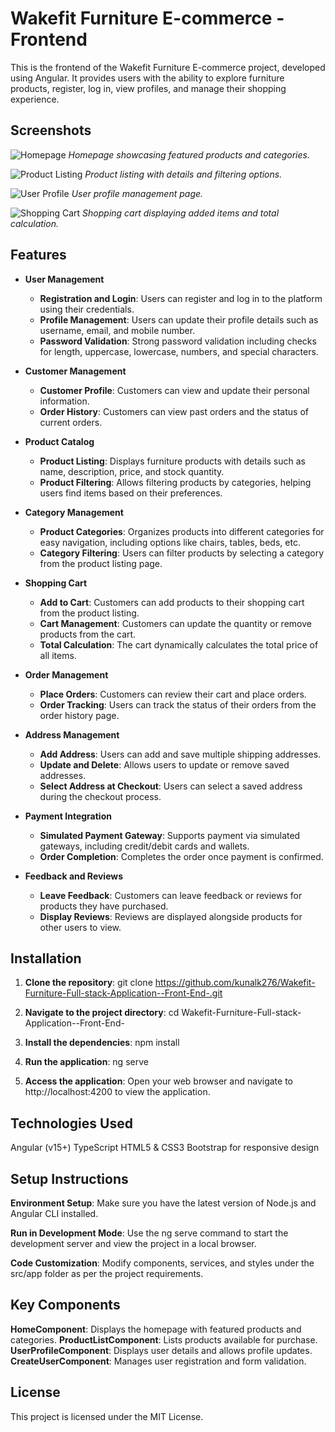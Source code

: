 # Wakefit Furniture E-commerce - Frontend

This is the frontend of the Wakefit Furniture E-commerce project, developed using Angular. It provides users with the ability to explore furniture products, register, log in, view profiles, and manage their shopping experience.

## Screenshots

![Homepage](path_to_your_screenshot/homepage.png)
*Homepage showcasing featured products and categories.*

![Product Listing](path_to_your_screenshot/product_listing.png)
*Product listing with details and filtering options.*

![User Profile](path_to_your_screenshot/user_profile.png)
*User profile management page.*

![Shopping Cart](path_to_your_screenshot/shopping_cart.png)
*Shopping cart displaying added items and total calculation.*

## Features

- **User Management**
  - **Registration and Login**: Users can register and log in to the platform using their credentials.
  - **Profile Management**: Users can update their profile details such as username, email, and mobile number.
  - **Password Validation**: Strong password validation including checks for length, uppercase, lowercase, numbers, and special characters.

- **Customer Management**
  - **Customer Profile**: Customers can view and update their personal information.
  - **Order History**: Customers can view past orders and the status of current orders.

- **Product Catalog**
  - **Product Listing**: Displays furniture products with details such as name, description, price, and stock quantity.
  - **Product Filtering**: Allows filtering products by categories, helping users find items based on their preferences.

- **Category Management**
  - **Product Categories**: Organizes products into different categories for easy navigation, including options like chairs, tables, beds, etc.
  - **Category Filtering**: Users can filter products by selecting a category from the product listing page.

- **Shopping Cart**
  - **Add to Cart**: Customers can add products to their shopping cart from the product listing.
  - **Cart Management**: Customers can update the quantity or remove products from the cart.
  - **Total Calculation**: The cart dynamically calculates the total price of all items.

- **Order Management**
  - **Place Orders**: Customers can review their cart and place orders.
  - **Order Tracking**: Users can track the status of their orders from the order history page.

- **Address Management**
  - **Add Address**: Users can add and save multiple shipping addresses.
  - **Update and Delete**: Allows users to update or remove saved addresses.
  - **Select Address at Checkout**: Users can select a saved address during the checkout process.

- **Payment Integration**
  - **Simulated Payment Gateway**: Supports payment via simulated gateways, including credit/debit cards and wallets.
  - **Order Completion**: Completes the order once payment is confirmed.

- **Feedback and Reviews**
  - **Leave Feedback**: Customers can leave feedback or reviews for products they have purchased.
  - **Display Reviews**: Reviews are displayed alongside products for other users to view.


## Installation

1. **Clone the repository**:
   git clone https://github.com/kunalk276/Wakefit-Furniture-Full-stack-Application--Front-End-.git

2. **Navigate to the project directory**:
cd Wakefit-Furniture-Full-stack-Application--Front-End-

3. **Install the dependencies**:
npm install

4. **Run the application**:
ng serve

5. **Access the application**:
Open your web browser and navigate to http://localhost:4200 to view the application.

## Technologies Used

Angular (v15+)
TypeScript
HTML5 & CSS3
Bootstrap for responsive design

## Setup Instructions
**Environment Setup**: Make sure you have the latest version of Node.js and Angular CLI installed.

**Run in Development Mode**: Use the ng serve command to start the development server and view the project in a local browser.

**Code Customization**: Modify components, services, and styles under the src/app folder as per the project requirements.

## Key Components

**HomeComponent**: Displays the homepage with featured products and categories.
**ProductListComponent**: Lists products available for purchase.
**UserProfileComponent**: Displays user details and allows profile updates.
**CreateUserComponent**: Manages user registration and form validation.

## License
This project is licensed under the MIT License.

